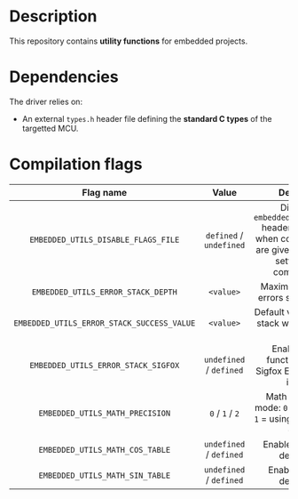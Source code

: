# Description

This repository contains **utility functions** for embedded projects.

# Dependencies

The driver relies on:

* An external `types.h` header file defining the **standard C types** of the targetted MCU.

# Compilation flags

| **Flag name** | **Value** | **Description** |
|:---:|:---:|:---:|
| `EMBEDDED_UTILS_DISABLE_FLAGS_FILE` | `defined` / `undefined` | Disable the `embedded_utils_flags.h` header file inclusion when compilation flags are given in the project settings or by command line. |
| `EMBEDDED_UTILS_ERROR_STACK_DEPTH` | `<value>` | Maximum number of errors stored in stack. |
| `EMBEDDED_UTILS_ERROR_STACK_SUCCESS_VALUE` | `<value>` | Default value to store in stack when there is no error. |
| `EMBEDDED_UTILS_ERROR_STACK_SIGFOX` | `undefined` / `defined` | Enable specific function to import Sigfox EP library errors in stack. |
| `EMBEDDED_UTILS_MATH_PRECISION` | `0` / `1` / `2` | Math computation mode: `0` = using integer `1` = using float `2` = using double. |
| `EMBEDDED_UTILS_MATH_COS_TABLE` | `undefined` / `defined` | Enable cosine table declaration. |
| `EMBEDDED_UTILS_MATH_SIN_TABLE` | `undefined` / `defined` | Enable sine table declaration. |

